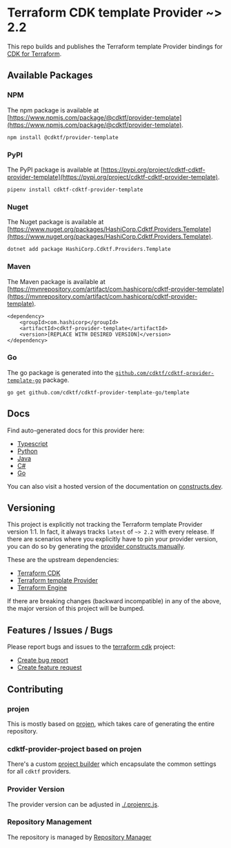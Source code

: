 # Terraform CDK template Provider ~> 2.2

This repo builds and publishes the Terraform template Provider bindings for [CDK for Terraform](https://cdk.tf).

## Available Packages

### NPM

The npm package is available at [https://www.npmjs.com/package/@cdktf/provider-template](https://www.npmjs.com/package/@cdktf/provider-template).

`npm install @cdktf/provider-template`

### PyPI

The PyPI package is available at [https://pypi.org/project/cdktf-cdktf-provider-template](https://pypi.org/project/cdktf-cdktf-provider-template).

`pipenv install cdktf-cdktf-provider-template`

### Nuget

The Nuget package is available at [https://www.nuget.org/packages/HashiCorp.Cdktf.Providers.Template](https://www.nuget.org/packages/HashiCorp.Cdktf.Providers.Template).

`dotnet add package HashiCorp.Cdktf.Providers.Template`

### Maven

The Maven package is available at [https://mvnrepository.com/artifact/com.hashicorp/cdktf-provider-template](https://mvnrepository.com/artifact/com.hashicorp/cdktf-provider-template).

```
<dependency>
    <groupId>com.hashicorp</groupId>
    <artifactId>cdktf-provider-template</artifactId>
    <version>[REPLACE WITH DESIRED VERSION]</version>
</dependency>
```

### Go

The go package is generated into the [`github.com/cdktf/cdktf-provider-template-go`](https://github.com/cdktf/cdktf-provider-template-go) package.

`go get github.com/cdktf/cdktf-provider-template-go/template`

## Docs

Find auto-generated docs for this provider here:

* [Typescript](./docs/API.typescript.md)
* [Python](./docs/API.python.md)
* [Java](./docs/API.java.md)
* [C#](./docs/API.csharp.md)
* [Go](./docs/API.go.md)

You can also visit a hosted version of the documentation on [constructs.dev](https://constructs.dev/packages/@cdktf/provider-template).

## Versioning

This project is explicitly not tracking the Terraform template Provider version 1:1. In fact, it always tracks `latest` of `~> 2.2` with every release. If there are scenarios where you explicitly have to pin your provider version, you can do so by generating the [provider constructs manually](https://cdk.tf/imports).

These are the upstream dependencies:

* [Terraform CDK](https://cdk.tf)
* [Terraform template Provider](https://github.com/terraform-providers/terraform-provider-template)
* [Terraform Engine](https://terraform.io)

If there are breaking changes (backward incompatible) in any of the above, the major version of this project will be bumped.

## Features / Issues / Bugs

Please report bugs and issues to the [terraform cdk](https://cdk.tf) project:

* [Create bug report](https://cdk.tf/bug)
* [Create feature request](https://cdk.tf/feature)

## Contributing

### projen

This is mostly based on [projen](https://github.com/eladb/projen), which takes care of generating the entire repository.

### cdktf-provider-project based on projen

There's a custom [project builder](https://github.com/hashicorp/cdktf-provider-project) which encapsulate the common settings for all `cdktf` providers.

### Provider Version

The provider version can be adjusted in [./.projenrc.js](./.projenrc.js).

### Repository Management

The repository is managed by [Repository Manager](https://github.com/hashicorp/cdktf-repository-manager/)
